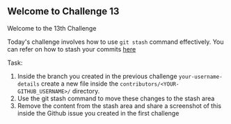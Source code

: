 ## Welcome to Challenge 13

Welcome to the 13th Challenge

Today's challenge involves how to use `git stash` command effectively. You can refer on how to stash your commits [here](https://git-scm.com/book/en/v2/Git-Tools-Stashing-and-Cleaning)

Task:

1. Inside the branch you created in the previous challenge `your-username-details` create a new file inside the `contributors/<YOUR-GITHUB_USERNAME>/` directory.
2. Use the git stash command to move these changes to the stash area
3. Remove the content from the stash area and share a screenshot of this inside the Github issue you created in the first challenge
